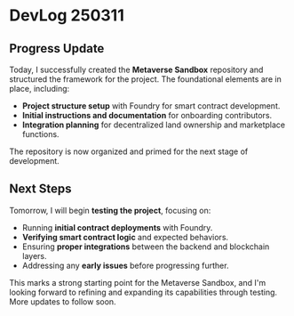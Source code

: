 # DevLog 250311

## Progress Update

Today, I successfully created the **Metaverse Sandbox** repository and structured the framework for the project. The foundational elements are in place, including:

- **Project structure setup** with Foundry for smart contract development.
- **Initial instructions and documentation** for onboarding contributors.
- **Integration planning** for decentralized land ownership and marketplace functions.

The repository is now organized and primed for the next stage of development.

## Next Steps

Tomorrow, I will begin **testing the project**, focusing on:

- Running **initial contract deployments** with Foundry.
- **Verifying smart contract logic** and expected behaviors.
- Ensuring **proper integrations** between the backend and blockchain layers.
- Addressing any **early issues** before progressing further.

This marks a strong starting point for the Metaverse Sandbox, and I'm looking forward to refining and expanding its capabilities through testing. More updates to follow soon.

